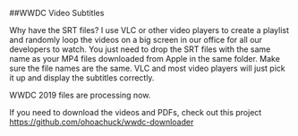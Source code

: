 ##WWDC Video Subtitles

Why have the SRT files?
I use VLC or other video players to create a playlist and randomly loop the videos on a big screen in our office for all our developers to watch. You just need to drop the SRT files with the same name as your MP4 files downloaded from Apple in the same folder. Make sure the file names are the same. VLC and most video players will just pick it up and display the subtitles correctly.

WWDC 2019 files are processing now.

If you need to download the videos and PDFs, check out this project https://github.com/ohoachuck/wwdc-downloader
